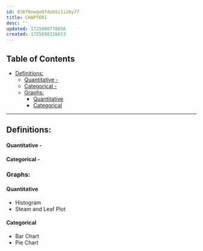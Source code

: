 ```yaml
---
id: 836f0owqe8fdub5i1i26y77
title: CHAPTER1
desc: ''
updated: 1725908770856
created: 1725898326653
---
```

## Table of Contents <!-- omit from toc -->
- [Definitions:](#definitions)
    - [Quantitative -](#quantitative--)
    - [Categorical -](#categorical--)
  - [Graphs:](#graphs)
    - [Quantitative](#quantitative)
    - [Categorical](#categorical)

---

## Definitions:

#### Quantitative - 
#### Categorical - 

### Graphs:

#### Quantitative 
- Histogram
- Steam and Leaf Plot

#### Categorical
- Bar Chart
- Pie Chart
